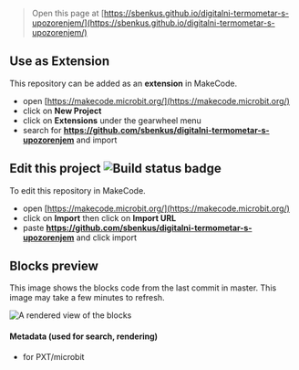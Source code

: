 
> Open this page at [https://sbenkus.github.io/digitalni-termometar-s-upozorenjem/](https://sbenkus.github.io/digitalni-termometar-s-upozorenjem/)

## Use as Extension

This repository can be added as an **extension** in MakeCode.

* open [https://makecode.microbit.org/](https://makecode.microbit.org/)
* click on **New Project**
* click on **Extensions** under the gearwheel menu
* search for **https://github.com/sbenkus/digitalni-termometar-s-upozorenjem** and import

## Edit this project ![Build status badge](https://github.com/sbenkus/digitalni-termometar-s-upozorenjem/workflows/MakeCode/badge.svg)

To edit this repository in MakeCode.

* open [https://makecode.microbit.org/](https://makecode.microbit.org/)
* click on **Import** then click on **Import URL**
* paste **https://github.com/sbenkus/digitalni-termometar-s-upozorenjem** and click import

## Blocks preview

This image shows the blocks code from the last commit in master.
This image may take a few minutes to refresh.

![A rendered view of the blocks](https://github.com/sbenkus/digitalni-termometar-s-upozorenjem/raw/master/.github/makecode/blocks.png)

#### Metadata (used for search, rendering)

* for PXT/microbit
<script src="https://makecode.com/gh-pages-embed.js"></script><script>makeCodeRender("{{ site.makecode.home_url }}", "{{ site.github.owner_name }}/{{ site.github.repository_name }}");</script>
